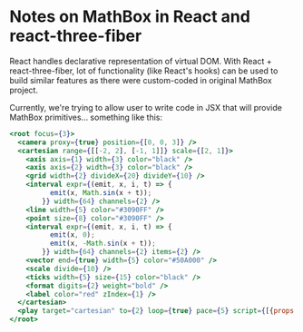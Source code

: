 # Notes on MathBox in React and react-three-fiber

React handles declarative representation of virtual DOM. With React + react-three-fiber, lot of functionality (like React's hooks) can be used to build similar features as there were custom-coded in original MathBox project.

Currently, we're trying to allow user to write code in JSX that will provide MathBox primitives... something like this:

```jsx
<root focus={3}>
  <camera proxy={true} position={[0, 0, 3]} />
  <cartesian range={[[-2, 2], [-1, 1]]} scale={[2, 1]}>
    <axis axis={1} width={3} color="black" />
    <axis axis={2} width={3} color="black" />
    <grid width={2} divideX={20} divideY={10} />
    <interval expr={(emit, x, i, t) => {
          emit(x, Math.sin(x + t));
        }} width={64} channels={2} />
    <line width={5} color="#3090FF" />
    <point size={8} color="#3090FF" />
    <interval expr={(emit, x, i, t) => {
          emit(x, 0);
          emit(x, -Math.sin(x + t));
        }} width={64} channels={2} items={2} />
    <vector end={true} width={5} color="#50A000" />
    <scale divide={10} />
    <ticks width={5} size={15} color="black" />
    <format digits={2} weight="bold" />
    <label color="red" zIndex={1} />
  </cartesian>
  <play target="cartesian" to={2} loop={true} pace={5} script={[{props: {range: [[-2, 2], [-1, 1]]}}, {props: {range: [[-4, 4], [-2, 2]]}}, {props: {range: [[-2, 2], [-1, 1]]}}]} />
</root>
```

